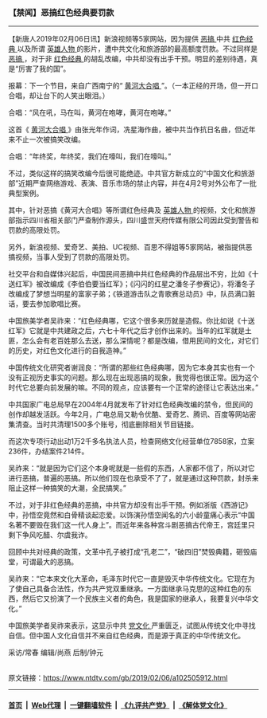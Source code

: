### 【禁闻】恶搞红色经典要罚款
------------------------

<div class="post_content">
 <p>
  【新唐人2019年02月06日讯】新浪视频等5家网站，因为提供
  <a href="https://www.ntdtv.com/gb/恶搞.htm">
   恶搞
  </a>
  中共
  <a href="https://www.ntdtv.com/gb/红色经典.htm">
   红色经典
  </a>
  以及所谓
  <a href="https://www.ntdtv.com/gb/英雄人物.htm">
   英雄人物
  </a>
  的影片，遭中共文化和旅游部的最高额度罚款。不过同样是
  <a href="https://www.ntdtv.com/gb/恶搞.htm">
   恶搞
  </a>
  ，对于非
  <a href="https://www.ntdtv.com/gb/红色经典.htm">
   红色经典
  </a>
  的胡乱改编，中共却没有出手干预。明显的差别待遇，真是“厉害了我的国”。
 </p>
 <p>
  报幕：下一个节目，来自广西南宁的“
  <a href="https://www.ntdtv.com/gb/黄河大合唱.htm">
   黄河大合唱
  </a>
  ”。（一本正经的开场，但一开口合唱，却让台下的人笑出眼泪。）
 </p>
 <p>
  合唱：“风在吼，马在叫，黄河在咆哮，黄河在咆哮。”
 </p>
 <p>
  这首《
  <a href="https://www.ntdtv.com/gb/黄河大合唱.htm">
   黄河大合唱
  </a>
  》由张光年作词，冼星海作曲，被中共当作抗日名曲，但近年来不止一次被搞笑改编。
 </p>
 <p>
  合唱：“年终奖，年终奖，我们在嚎叫，我们在嚎叫。”
 </p>
 <p>
  不过，类似这样的搞笑改编今后很可能绝迹。中共官方新成立的“中国文化和旅游部”近期严查网络游戏、表演、音乐市场的禁止内容，并在4月2号对外公布了一批典型案例。
 </p>
 <p>
  其中，针对恶搞《黄河大合唱》等所谓红色经典及
  <a href="https://www.ntdtv.com/gb/英雄人物.htm">
   英雄人物
  </a>
  的视频，文化和旅游部指示四川省相关部门严查制作源头，四川盛世天府传媒有限公司因此受到警告和罚款的高限处罚。
 </p>
 <p>
  另外，新浪视频、爱奇艺、美拍、UC视频、百思不得姐等5家网站，被指提供恶搞视频，当事人受到了罚款的高限处罚。
 </p>
 <p>
  社交平台和自媒体兴起后，中国民间恶搞中共红色经典的作品层出不穷，比如《十送红军》被改编成《李伯伯要当红军》；《闪闪的红星之潘冬子参赛记》，将潘冬子改编成了梦想当明星的富家子弟；《铁道游击队之青歌赛总动员》中，队员满口脏话，要去参加歌唱比赛。
 </p>
 <p>
  中国旅美学者吴祚来：“红色经典哪，它这个很多来历就是造假。你比如说《十送红军》它就是中共建政之后，六七十年代之后才创作出来的。当年的红军就是土匪，怎么会有老百姓那么去送，那么深情呢？都是改编，借用民间的文化，对它们的历史，对红色文化进行的自我造神。”
 </p>
 <p>
  中国传统文化研究者谢润良：“所谓的那些红色经典哪，因为它本身其实也有一个没有正视历史事实的问题。那么现在出现恶搞的现象，我觉得也很正常。因为这个时代它总要向前发展的嘛。不同的观点，应该要有一个正常的途径让它表达出来。”
 </p>
 <p>
  中共国家广电总局早在2004年4月就发布了针对红色经典改编的禁令，但民间的创作却越发活跃。今年2月，广电总局又勒令优酷、爱奇艺、腾讯、百度等网站密集清查。当时共清理1500多个账号，彻底删除相关节目链接。
 </p>
 <p>
  而这次专项行动出动1万2千多名执法人员，检查网络文化经营单位7858家，立案236件，办结案件214件。
 </p>
 <p>
  吴祚来：“就是因为它们这个本身呢就是一些假的东西，人家都不信了，所以对它进行恶搞，普遍的恶搞。所以他们现在也承受不了了，就是通过这种罚款，封杀来阻止这样一种搞笑的大潮，全民搞笑。”
 </p>
 <p>
  不过，对于非红色经典的恶搞，中共官方却没有出手干预。例如浙版《西游记》中，孙悟空竟然和白骨精谈起恋爱。以饰演孙悟空闻名的六小龄童痛心表示“中国名著不要毁在我们这一代人身上”。而近年来各种宫斗剧恶搞古代帝王，宫廷里只剩下争风吃醋、尔虞我诈。
 </p>
 <p>
  回顾中共对经典的政策，文革中孔子被打成“孔老二”，“破四旧”焚毁典籍，砸毁庙堂，可谓最大的恶搞。
 </p>
 <p>
  吴祚来：“它本来文化大革命，毛泽东时代它一直是毁灭中华传统文化。它现在为了使自己具备合法性，作为共产党双重继承。一方面继承马克思的这种红色的东西，然后它又扮演了一个民族主义者的角色，我是国家的继承人，我要复兴中华文化。”
 </p>
 <p>
  中国旅美学者吴祚来表示，这显示中共
  <a href="https://www.ntdtv.com/gb/党文化.htm">
   党文化
  </a>
  严重匮乏，试图从传统文化中寻找自信。但中国人文化自信并不来自红色经典，而是源于真正的中华传统文化。
 </p>
 <p>
  采访/常春 编辑/尚燕 后制/钟元
 </p>
 <p>
 </p>
 <div class="single_ad">
 </div>
</div>

<br/>原文链接：https://www.ntdtv.com/gb/2019/02/06/a102505912.html


------------------------
#### [首页](https://github.com/gfw-breaker/banned-news/blob/master/README.md) &nbsp;|&nbsp; [Web代理](https://github.com/labour-camp/helloworld) &nbsp;|&nbsp; [一键翻墙软件](https://github.com/gfw-breaker/nogfw/blob/master/README.md) &nbsp;|&nbsp; [《九评共产党》](https://github.com/gfw-breaker/9ping.md/blob/master/README.md#九评之一评共产党是什么) &nbsp;|&nbsp; [《解体党文化》](https://github.com/gfw-breaker/jtdwh.md/blob/master/README.md#绪论)

